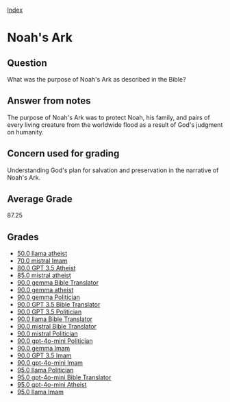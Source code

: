 
[Index](../index.md)
# Noah's Ark
## Question
What was the purpose of Noah's Ark as described in the Bible?

## Answer from notes
The purpose of Noah's Ark was to protect Noah, his family, and pairs of every living creature from the worldwide flood as a result of God's judgment on humanity.

## Concern used for grading
Understanding God's plan for salvation and preservation in the narrative of Noah's Ark.

## Average Grade
87.25

## Grades
 * [50.0 llama atheist](../answers/llama_atheist/Noah's_Ark.md)
 * [70.0 mistral Imam](../answers/mistral_Imam/Noah's_Ark.md)
 * [80.0 GPT 3.5 Atheist](../answers/GPT_3.5_Atheist/Noah's_Ark.md)
 * [85.0 mistral atheist](../answers/mistral_atheist/Noah's_Ark.md)
 * [90.0 gemma Bible Translator](../answers/gemma_Bible_Translator/Noah's_Ark.md)
 * [90.0 gemma atheist](../answers/gemma_atheist/Noah's_Ark.md)
 * [90.0 gemma Politician](../answers/gemma_Politician/Noah's_Ark.md)
 * [90.0 GPT 3.5 Bible Translator](../answers/GPT_3.5_Bible_Translator/Noah's_Ark.md)
 * [90.0 GPT 3.5 Politician](../answers/GPT_3.5_Politician/Noah's_Ark.md)
 * [90.0 llama Bible Translator](../answers/llama_Bible_Translator/Noah's_Ark.md)
 * [90.0 mistral Bible Translator](../answers/mistral_Bible_Translator/Noah's_Ark.md)
 * [90.0 mistral Politician](../answers/mistral_Politician/Noah's_Ark.md)
 * [90.0 gpt-4o-mini Politician](../answers/gpt-4o-mini_Politician/Noah's_Ark.md)
 * [90.0 gemma Imam](../answers/gemma_Imam/Noah's_Ark.md)
 * [90.0 GPT 3.5 Imam](../answers/GPT_3.5_Imam/Noah's_Ark.md)
 * [90.0 gpt-4o-mini Imam](../answers/gpt-4o-mini_Imam/Noah's_Ark.md)
 * [95.0 llama Politician](../answers/llama_Politician/Noah's_Ark.md)
 * [95.0 gpt-4o-mini Bible Translator](../answers/gpt-4o-mini_Bible_Translator/Noah's_Ark.md)
 * [95.0 gpt-4o-mini Atheist](../answers/gpt-4o-mini_Atheist/Noah's_Ark.md)
 * [95.0 llama Imam](../answers/llama_Imam/Noah's_Ark.md)
